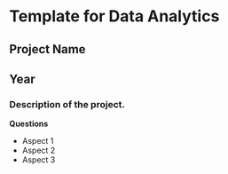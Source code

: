 # Template for Data Analytics

## Project Name

## Year

### Description of the project.

**Questions**

- Aspect 1
- Aspect 2
- Aspect 3
